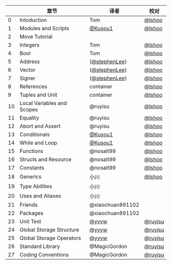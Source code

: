 |    | 章节                        | 译者                                            | 校对                                 |
| -- | -------------------------- | ---------------------------------------------- | ------------------------------------ |
| 0  | Intoduction                | Tom                                            | [@lshoo](https://github.com/lshoo)   |
| 1  | Modules and Scripts        | [@Kusou1](https://github.com/kusou1)           | [@lshoo](https://github.com/lshoo)   |
| 2  | Move Tutorial              |                                                |                                      |
| 3  | Integers                   | Tom                                            | [@lshoo](https://github.com/lshoo)   |
| 4  | Bool                       | Tom                                            | [@lshoo](https://github.com/lshoo)   |
| 5  | Address                    | ([@stephenLee](https://github.com/stephenLee)) | [@lshoo](https://github.com/lshoo)   |
| 6  | Vector                     | ([@stephenLee](https://github.com/stephenLee)) | [@lshoo](https://github.com/lshoo)   |
| 7  | Signer                     | ([@stephenLee](https://github.com/stephenLee)) | [@lshoo](https://github.com/lshoo)   |
| 8  | References                 | container                                      | [@lshoo](https://github.com/lshoo)   |
| 9  | Tuples and Unit            | container                                      | [@lshoo](https://github.com/lshoo)   |
| 10 | Local Variables and Scopes | @ruyisu                                        | [@lshoo](https://github.com/lshoo)   |
| 11 | Equality                   | @ruyisu                                        | [@lshoo](https://github.com/lshoo)   |
| 12 | Abort and Assert           | @ruyisu                                        | [@lshoo](https://github.com/lshoo)   |
| 13 | Conditionals               | [@Kusou1](https://github.com/kusou1)           | [@lshoo](https://github.com/lshoo)   |
| 14 | While and Loop             | [@Kusou1](https://github.com/kusou1)           | [@lshoo](https://github.com/lshoo)   |
| 15 | Functions                  | @nosalt99                                      | [@lshoo](https://github.com/lshoo)   |
| 16 | Structs and Resource       | @nosalt99                                      | [@lshoo](https://github.com/lshoo)   |
| 17 | Constants                  | @nosalt99                                      | [@lshoo](https://github.com/lshoo)   |
| 18 | Generics                   | 小川                                            | [@lshoo](https://github.com/lshoo)   |
| 19 | Type Abilities             | 小川                                            |                                      |
| 20 | Uses and Aliases           | 小川                                            |                                      |
| 21 | Friends                    | @xiaochuan891102                               |                                      |
| 22 | Packages                   | @xiaochuan891102                               |                                      |
| 23 | Unit Test                  | [@yvvw](https://github.com/yvvw)               | [@ruyisu](https://github.com/ruy1su) |
| 24 | Global Storage Structure   | [@yvvw](https://github.com/yvvw)               | [@ruyisu](https://github.com/ruy1su) |
| 25 | Global Storage Operators   | [@yvvw](https://github.com/yvvw)               | [@ruyisu](https://github.com/ruy1su) |
| 26 | Standard Library           | @MagicGordon                                   | [@ruyisu](https://github.com/ruy1su) |
| 27 | Coding Conventions         | @MagicGordon                                   | [@ruyisu](https://github.com/ruy1su) |
